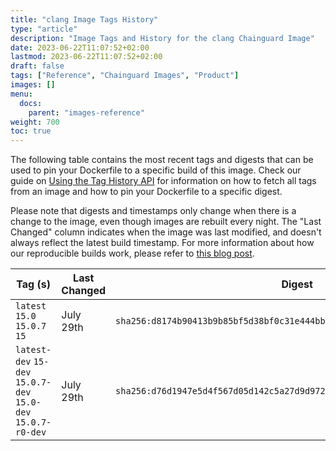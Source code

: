 ```yaml
---
title: "clang Image Tags History"
type: "article"
description: "Image Tags and History for the clang Chainguard Image"
date: 2023-06-22T11:07:52+02:00
lastmod: 2023-06-22T11:07:52+02:00
draft: false
tags: ["Reference", "Chainguard Images", "Product"]
images: []
menu:
  docs:
    parent: "images-reference"
weight: 700
toc: true
---
```


The following table contains the most recent tags and digests that can be used to pin your Dockerfile to a specific build of this image. Check our guide on [Using the Tag History API](/chainguard/chainguard-images/using-the-tag-history-api/) for information on how to fetch all tags from an image and how to pin your Dockerfile to a specific digest.

Please note that digests and timestamps only change when there is a change to the image, even though images are rebuilt every night. The "Last Changed" column indicates when the image was last modified, and doesn't always reflect the latest build timestamp. For more information about how our reproducible builds work, please refer to [this blog post](https://www.chainguard.dev/unchained/reproducing-chainguards-reproducible-image-builds).

| Tag (s)                                                        | Last Changed | Digest                                                                    |
|----------------------------------------------------------------|--------------|---------------------------------------------------------------------------|
|  `latest` `15.0` `15.0.7` `15`                                 | July 29th    | `sha256:d8174b90413b9b85bf5d38bf0c31e444bb26653b78ceb48959355271031b786d` |
|  `latest-dev` `15-dev` `15.0.7-dev` `15.0-dev` `15.0.7-r0-dev` | July 29th    | `sha256:d76d1947e5d4f567d05d142c5a27d9d972a7b4d30b61eac6081a0affb39a93ab` |
